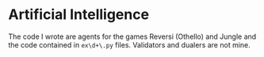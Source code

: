 # Artificial Intelligence

The code I wrote are agents for the games Reversi (Othello) and Jungle and the code contained in `ex\d+\.py` files. Validators and dualers are not mine.

